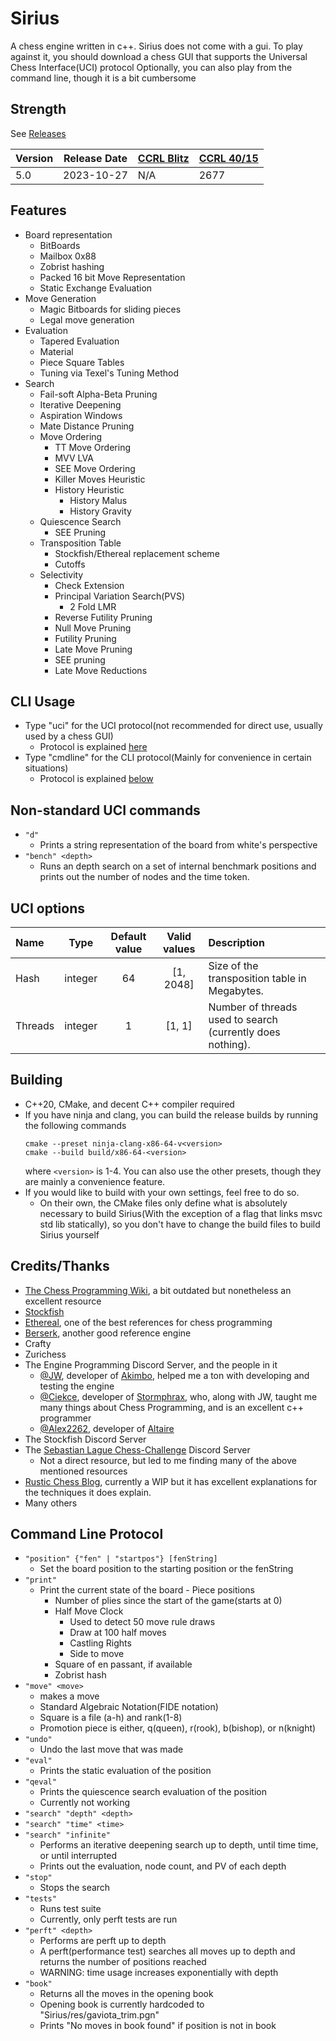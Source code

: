 # Sirius

A chess engine written in c++.
Sirius does not come with a gui. To play against it, you should download a chess GUI that supports the Universal Chess Interface(UCI) protocol
Optionally, you can also play from the command line, though it is a bit cumbersome

## Strength
See [Releases](https://github.com/mcthouacbb/Sirius/releases)

| Version | Release Date | [CCRL Blitz](https://ccrl.chessdom.com/ccrl/404/) | [CCRL 40/15](https://ccrl.chessdom.com/ccrl/4040/) |
| --- | --- | --- | --- |
| 5.0 | 2023-10-27 | N/A | 2677 |


## Features
- Board representation
    - BitBoards
    - Mailbox 0x88
    - Zobrist hashing
    - Packed 16 bit Move Representation
    - Static Exchange Evaluation
- Move Generation
    - Magic Bitboards for sliding pieces
    - Legal move generation
- Evaluation
    - Tapered Evaluation
    - Material
    - Piece Square Tables
    - Tuning via Texel's Tuning Method
- Search
    - Fail-soft Alpha-Beta Pruning
    - Iterative Deepening
    - Aspiration Windows
    - Mate Distance Pruning
    - Move Ordering
        - TT Move Ordering
        - MVV LVA
        - SEE Move Ordering
        - Killer Moves Heuristic
        - History Heuristic
            - History Malus
            - History Gravity
    - Quiescence Search
        - SEE Pruning
    - Transposition Table
        - Stockfish/Ethereal replacement scheme
        - Cutoffs
    - Selectivity
        - Check Extension
        - Principal Variation Search(PVS)
            - 2 Fold LMR
        - Reverse Futility Pruning
        - Null Move Pruning
        - Futility Pruning
        - Late Move Pruning
        - SEE pruning
        - Late Move Reductions

## CLI Usage
- Type "uci" for the UCI protocol(not recommended for direct use, usually used by a chess GUI)
    - Protocol is explained [here](https://backscattering.de/chess/uci)
- Type "cmdline" for the CLI protocol(Mainly for convenience in certain situations)
    - Protocol is explained [below](#command-line-protocol)

## Non-standard UCI commands
- `"d"`
    - Prints a string representation of the board from white's perspective
- `"bench" <depth>`
    - Runs an <depth> depth search on a set of internal benchmark positions and prints out the number of nodes and the time token.

## UCI options
| Name             |  Type   | Default value |       Valid values        | Description                                                                          |
|:-----------------|:-------:|:-------------:|:-------------------------:|:-------------------------------------------------------------------------------------|
| Hash             | integer |      64       |        [1, 2048]          | Size of the transposition table in Megabytes.                                        |
| Threads          | integer |       1       |         [1, 1]            | Number of threads used to search (currently does nothing).                           |

## Building
- C++20, CMake, and decent C++ compiler required
- If you have ninja and clang, you can build the release builds by running the following commands
  ```
  cmake --preset ninja-clang-x86-64-v<version>
  cmake --build build/x86-64-<version>
  ```
  where `<version>` is 1-4.
  You can also use the other presets, though they are mainly a convenience feature.
- If you would like to build with your own settings, feel free to do so.
    - On their own, the CMake files only define what is absolutely necessary to build Sirius(With the exception of a flag that links msvc std lib statically), so you don't have to change the build files to build Sirius yourself

## Credits/Thanks
- [The Chess Programming Wiki](https://www.chessprogramming.org/), a bit outdated but nonetheless an excellent resource
- [Stockfish](https://github.com/official-stockfish/Stockfish)
- [Ethereal](https://github.com/AndyGrant/Ethereal), one of the best references for chess programming
- [Berserk](https://github.com/jhonnold/berserk), another good reference engine
- Crafty
- Zurichess
- The Engine Programming Discord Server, and the people in it
    - [@JW](https://github.com/jw1912), developer of [Akimbo](https://github.com/jw1912/akimbo), helped me a ton with developing and testing the engine
    - [@Ciekce](https://github.com/ciekce/), developer of [Stormphrax](https://github.com/ciekce/Stormphrax), who, along with JW, taught me many things about Chess Programming, and is an excellent c++ programmer
    - [@Alex2262](https://github.com/Alex2262), developer of [Altaire](https://github.com/Alex2262/AltairChessEngine)
- The Stockfish Discord Server
- The [Sebastian Lague Chess-Challenge](https://github.com/seblague/Chess-challenge) Discord Server
	- Not a direct resource, but led to me finding many of the above mentioned resources
- [Rustic Chess Blog](https://rustic-chess.org/), currently a WIP but it has excellent explanations for the techniques it does explain.
- Many others


<div id="command-line-protocol"></div>

## Command Line Protocol
- `"position" {"fen" | "startpos"} [fenString]`
    - Set the board position to the starting position or the fenString
- `"print"`
    - Print the current state of the board
          - Piece positions
        - Number of plies since the start of the game(starts at 0)
        - Half Move Clock
            - Used to detect 50 move rule draws
            - Draw at 100 half moves
            - Castling Rights
          - Side to move
        - Square of en passant, if available
        - Zobrist hash
- `"move" <move>`
    - makes a move
    - Standard Algebraic Notation(FIDE notation)
    - Square is a file (a-h) and rank(1-8)
    - Promotion piece is either, q(queen), r(rook), b(bishop), or n(knight)
- `"undo"`
    - Undo the last move that was made
- `"eval"`
    - Prints the static evaluation of the position
- `"qeval"`
    - Prints the quiescence search evaluation of the position
    - Currently not working
- `"search" "depth" <depth>`
- `"search" "time" <time>`
- `"search" "infinite"`
    - Performs an iterative deepening search up to depth, until time time, or until interrupted
    - Prints out the evaluation, node count, and PV of each depth
- `"stop"`
    - Stops the search
- `"tests"`
    - Runs test suite
    - Currently, only perft tests are run
- `"perft" <depth>`
    - Performs are perft up to depth
    - A perft(performance test) searches all moves up to depth and returns the number of positions reached
    - WARNING: time usage increases exponentially with depth
- `"book"`
    - Returns all the moves in the opening book
    - Opening book is currently hardcoded to "Sirius/res/gaviota_trim.pgn"
    - Prints "No moves in book found" if position is not in book
